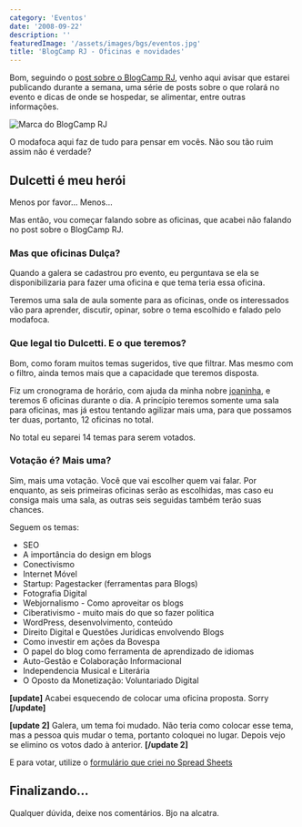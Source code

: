 ```yaml
---
category: 'Eventos'
date: '2008-09-22'
description: ''
featuredImage: '/assets/images/bgs/eventos.jpg'
title: 'BlogCamp RJ - Oficinas e novidades'
---
```


Bom, seguindo o [post sobre o BlogCamp RJ](/blogcamp-rj-todos-os-detalhes-que-voce-precisa-saber), venho aqui avisar que estarei publicando durante a semana, uma série de posts sobre o que rolará no evento e dicas de onde se hospedar, se alimentar, entre outras informações.

![Marca do BlogCamp RJ](/uploads/marca-blogcamp-rj.jpg)

O modafoca aqui faz de tudo para pensar em vocês. Não sou tão ruim assim não é verdade?

## Dulcetti é meu herói

Menos por favor... Menos...

Mas então, vou começar falando sobre as oficinas, que acabei não falando no post sobre o BlogCamp RJ.

### Mas que oficinas Dulça?

Quando a galera se cadastrou pro evento, eu perguntava se ela se disponibilizaria para fazer uma oficina e que tema teria essa oficina.

Teremos uma sala de aula somente para as oficinas, onde os interessados vão para aprender, discutir, opinar, sobre o tema escolhido e falado pelo modafoca.

### Que legal tio Dulcetti. E o que teremos?

Bom, como foram muitos temas sugeridos, tive que filtrar. Mas mesmo com o filtro, ainda temos mais que a capacidade que teremos disposta.

Fiz um cronograma de horário, com ajuda da minha nobre [joaninha](http://www.ladybugbrazil.com/), e teremos 6 oficinas durante o dia. A princípio teremos somente uma sala para oficinas, mas já estou tentando agilizar mais uma, para que possamos ter duas, portanto, 12 oficinas no total.

No total eu separei 14 temas para serem votados.

### Votação é? Mais uma?

Sim, mais uma votação. Você que vai escolher quem vai falar. Por enquanto, as seis primeiras oficinas serão as escolhidas, mas caso eu consiga mais uma sala, as outras seis seguidas também terão suas chances.

Seguem os temas:

- SEO
- A importância do design em blogs
- Conectivismo
- Internet Móvel
- Startup: Pagestacker (ferramentas para Blogs)
- Fotografia Digital
- Webjornalismo - Como aproveitar os blogs
- Ciberativismo - muito mais do que so fazer politica
- WordPress, desenvolvimento, conteúdo
- Direito Digital e Questões Jurídicas envolvendo Blogs
- Como investir em ações da Bovespa
- O papel do blog como ferramenta de aprendizado de idiomas
- Auto-Gestão e Colaboração Informacional
- Independencia Musical e Literária
- O Oposto da Monetização: Voluntariado Digital

**\[update\]** Acabei esquecendo de colocar uma oficina proposta. Sorry **\[/update\]**

**\[update 2\]** Galera, um tema foi mudado. Não teria como colocar esse tema, mas a pessoa quis mudar o tema, portanto coloquei no lugar. Depois vejo se elimino os votos dado à anterior. **\[/update 2\]**

E para votar, utilize o [formulário que criei no Spread Sheets](http://spreadsheets.google.com/viewform?key=pDWe-CoGbSMWeufd3ITd-PQ)

## Finalizando...

Qualquer dúvida, deixe nos comentários. Bjo na alcatra.
